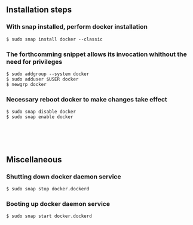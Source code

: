 ## Installation steps

### With snap installed, perform docker installation
    $ sudo snap install docker --classic

### The forthcomming snippet allows its invocation whithout the need for privileges
    $ sudo addgroup --system docker
    $ sudo adduser $USER docker
    $ newgrp docker

### Necessary reboot docker to make changes take effect
    $ sudo snap disable docker
    $ sudo snap enable docker

<br><br><br>
## Miscellaneous

### Shutting down docker daemon service
    $ sudo snap stop docker.dockerd
    
### Booting up docker daemon service
    $ sudo snap start docker.dockerd
